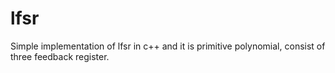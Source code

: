 # lfsr
Simple implementation of lfsr in c++ and it is primitive polynomial, consist of three feedback register.
